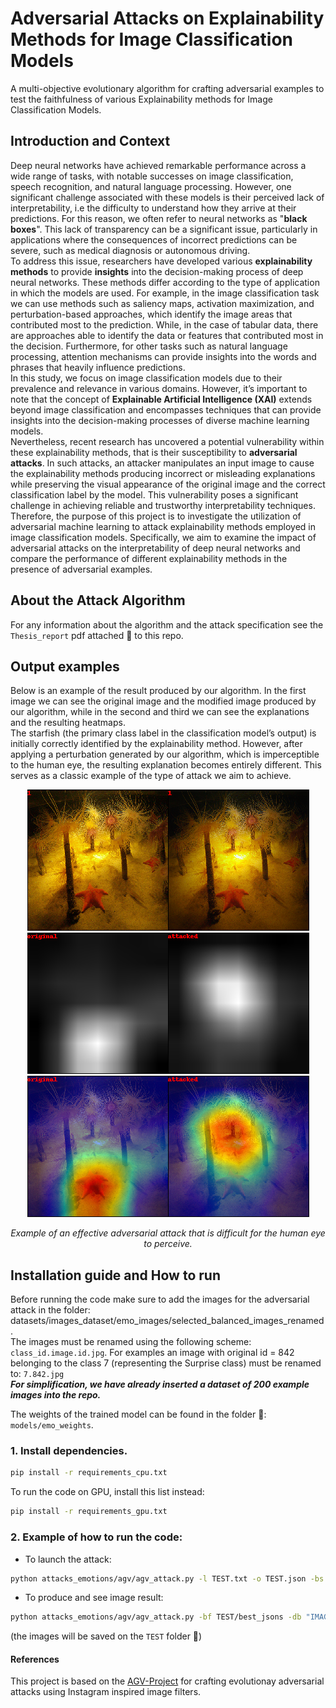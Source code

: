 # Adversarial Attacks on Explainability Methods for Image Classification Models
A multi-objective evolutionary algorithm for crafting adversarial examples to test the faithfulness of various Explainability methods for Image Classification Models. <br>

## Introduction and Context
Deep neural networks have achieved remarkable performance across a wide range of tasks, with notable successes on image classification, speech recognition, and natural language processing. However, one significant challenge associated with these models is their perceived lack of interpretability, i.e the difficulty to understand how they arrive at their predictions. For this reason, we often refer to neural networks as "**black boxes**". This lack of transparency can be a significant issue, particularly in applications where the consequences of incorrect predictions can be severe, such as medical diagnosis or autonomous driving. <br>
To address this issue, researchers have developed various **explainability methods** to provide **insights** into the decision-making process of deep neural networks. These methods differ according to the type of application in which the models are used. For example, in the image classification task we can use methods such as saliency maps,
activation maximization, and perturbation-based approaches, which identify the image areas that contributed most to the prediction. While, in the case of tabular data, there are approaches able to identify the data or features that contributed most in the decision. Furthermore, for other tasks such as natural language processing, attention
mechanisms can provide insights into the words and phrases that heavily influence predictions.<br>
In this study, we focus on image classification models due to their prevalence and relevance in various domains. However, it’s important to note that the concept of **Explainable Artificial Intelligence (XAI)** extends beyond image classification and encompasses techniques that can provide insights into the decision-making processes of diverse machine learning models. <br>
Nevertheless, recent research has uncovered a potential vulnerability within these explainability methods, that is their susceptibility to **adversarial attacks**. In such attacks, an attacker manipulates an input image to cause the explainability methods producing incorrect or misleading explanations while preserving the visual appearance of the original image and the correct classification label by the model. This vulnerability poses a significant challenge in achieving reliable and trustworthy interpretability techniques.
Therefore, the purpose of this project is to investigate the utilization of adversarial machine learning to attack explainability methods employed in image classification models. Specifically, we aim to examine the impact of adversarial attacks on the interpretability of deep neural networks and compare the performance of different explainability methods in the presence of adversarial examples.

## About the Attack Algorithm
For any information about the algorithm and the attack specification see the `Thesis_report` pdf attached :open_file_folder: to this repo.

## Output examples
Below is an example of the result produced by our algorithm. In the first image we can see the original image and the modified image produced by our algorithm, while in the second and third we can see the explanations and the resulting heatmaps. <br>
The starfish (the primary class label in the classification model’s output) is initially correctly identified
by the explainability method. However, after applying a perturbation generated by our algorithm, which is imperceptible to the human eye, the resulting explanation becomes entirely different. This serves as a classic example of the type of attack we aim to achieve.

<center>

![Immagine 3](imgs/OG_vs_best_img16_1_1ablation.png)
![Immagine 1](imgs/best_img_cam16_ablation.png)
![Immagine 2](imgs/best_img_cam_on_image16_ablation.png)

*Example of an effective adversarial attack that is difficult for the human eye to perceive.*

</center>


## Installation guide and How to run
Before running the code make sure to add the images for the adversarial attack in the folder: datasets/images_dataset/emo_images/selected_balanced_images_renamed. <br>
The images must be renamed using the following scheme: `class_id.image.id.jpg`.
For examples an image with original id = 842 belonging to the class 7 (representing the Surprise class) must be renamed to: `7.842.jpg` <br>
***For simplification, we have already inserted a dataset of 200 example images into the repo.***

The weights of the trained model can be found in the folder :open_file_folder:: `models/emo_weights`.

### 1. Install dependencies.
```sh
pip install -r requirements_cpu.txt
```
To run the code on GPU, install this list instead:
```sh
pip install -r requirements_gpu.txt
```

### 2. Example of how to run the code:
- To launch the attack:
```sh
python attacks_emotions/agv/agv_attack.py -l TEST.txt -o TEST.json -bs 1 -e 10 -pp  "offsprings" -ps "direct" -po "ES"  -np 10 -el true -s pareto -df1 ssim -db "IMAGENET-RESNET"  -nf 3 -r true -lf TEST.out
```

- To produce and see image result:
```sh
python attacks_emotions/agv/agv_attack.py -bf TEST/best_jsons -db "IMAGENET-RESNET" -sae_best=True -img_id 0
```
(the images will be saved on the `TEST` folder :open_file_folder:)

#### References
This project is based on the [AGV-Project](https://github.com/Ellyuca/AGV-Project) for crafting evolutionay adversarial attacks using Instagram inspired image filters.